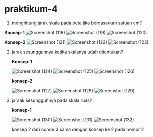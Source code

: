 # praktikum-4

1. menghitung jarak skala pada peta jika berdasarkan satuan cm?

  **Konsep-1**
    ![Screenshot (118)](https://user-images.githubusercontent.com/91968610/139671638-b944cf98-e2d2-4a08-8283-50eb8ba6c560.png)
    ![Screenshot (119)](https://user-images.githubusercontent.com/91968610/139671675-3ae4df2a-c1b1-4c89-bd5e-b86acec5d205.png)
    ![Screenshot (120)](https://user-images.githubusercontent.com/91968610/139671710-b5a7551b-3dae-4642-a255-dc81de5148ee.png)

    
  **Konsep-2**
  ![Screenshot (121)](https://user-images.githubusercontent.com/91968610/139671804-fef56288-479f-4cc7-b5a8-753102d58a5c.png)
  ![Screenshot (122)](https://user-images.githubusercontent.com/91968610/139672120-70281ccf-ff58-4dbb-b4a0-b7638e99a30f.png)
  ![Screenshot (123)](https://user-images.githubusercontent.com/91968610/139672164-809aad54-21c9-4cfd-86dc-4f396219c83b.png)


2. jarak sesungguhnya ketika skalanya udah ditentukan?

    **Konsep-1**
   
     ![Screenshot (124)](https://user-images.githubusercontent.com/91968610/139672345-1356f98e-d2d7-4669-87e7-392e2001e056.png)
      ![Screenshot (125)](https://user-images.githubusercontent.com/91968610/139672378-b3366632-51a0-41ea-ad81-f0e7ac74d876.png)
      ![Screenshot (126)](https://user-images.githubusercontent.com/91968610/139672401-df357bc5-20de-47f2-a46e-c2da6afcabda.png)


    **konsep-2**
    
      ![Screenshot (127)](https://user-images.githubusercontent.com/91968610/139672514-712eb926-7ecf-4c79-bbfc-525c675c6da3.png)
      ![Screenshot (128)](https://user-images.githubusercontent.com/91968610/139672600-03d50a1b-059c-4c1e-88cc-9f36ecfb6df2.png)
      ![Screenshot (129)](https://user-images.githubusercontent.com/91968610/139672645-79fdaf49-8980-40e7-95d2-a6525f1e831f.png)

3.  jaraak sesungguhnya pada skala ruas?

    **konsep-1**
    
      ![Screenshot (130)](https://user-images.githubusercontent.com/91968610/139672777-86170231-d7fe-48e3-8465-b798320b5bf2.png)
      ![Screenshot (131)](https://user-images.githubusercontent.com/91968610/139672829-b3e4629a-0ad6-413d-948c-9dda6b76848c.png)
      ![Screenshot (132)](https://user-images.githubusercontent.com/91968610/139672904-f7515cac-7b3e-4046-b6cd-30c9baf93285.png)
      
    konsep 2 dari nomor 3 sama dengan konsep ke 2 pada nomor 2



